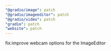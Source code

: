 ```yaml
---
"@gradio/image": patch
"@gradio/imageeditor": patch
"@gradio/video": patch
"gradio": patch
"website": patch
---
```


fix:improve webcam options for the ImageEditor
